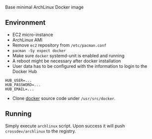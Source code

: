Base minimal ArchLinux Docker image

## Environment

* EC2 micro-instance
* ArchLinux AMI
* Remove `ec2` repository from `/etc/pacman.conf`
* `pacman -Sy expect docker`
* Make sure `docker` systemd-unit is enabled and running
* A reboot might be necessary after docker installation
* User data has to be configured with the information to login to the Docker Hub

```
HUB_USER=...
HUB_PASSWORD=...
HUB_EMAIL=...
```

* Clone [docker](https://github.com/docker/docker) source code under `/usr/src/docker`.

## Running

Simply execute `archlinux` script. Upon success it will push `crossdev/archlinux` to the
registry.

